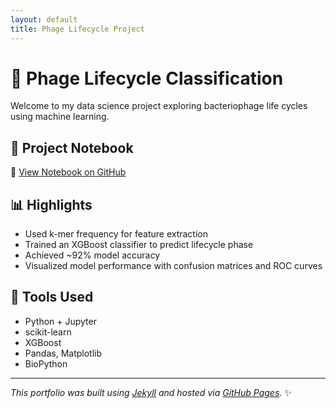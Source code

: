 ```yaml
---
layout: default
title: Phage Lifecycle Project
---
```


# 🧬 Phage Lifecycle Classification

Welcome to my data science project exploring bacteriophage life cycles using machine learning.

## 📘 Project Notebook

🔗 [View Notebook on GitHub](./phage_lifecycle_hackthon25.ipynb)  


## 📊 Highlights

- Used k-mer frequency for feature extraction
- Trained an XGBoost classifier to predict lifecycle phase
- Achieved ~92% model accuracy
- Visualized model performance with confusion matrices and ROC curves

## 🔧 Tools Used

- Python + Jupyter
- scikit-learn
- XGBoost
- Pandas, Matplotlib
- BioPython

---

_This portfolio was built using [Jekyll](https://jekyllrb.com) and hosted via [GitHub Pages](https://pages.github.com)._ ✨

